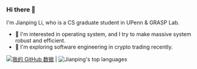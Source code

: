### Hi there 👋

I'm Jianping Li, who is a CS graduate student in UPenn & GRASP Lab.

<!-- Checkout my [résumé](https://github.com/jpli02/jpli02/blob/main/resume.pdf) (Last updated at 2022/11/09). -->

- 🔭 I'm interested in operating system, and I try to make massive system robust and efficient.
- 🌱 I'm exploring software engineering in crypto trading recently.

 [![我的 GitHub 数据](https://github-readme-stats.vercel.app/api?username=jpli02&show_icons=true&title_color=f6c32c&icon_color=f6c32c&text_color=9f9f9f&bg_color=151515&count_private=true&layout=compact)]() | ![Jianping's top languages](https://github-readme-stats.vercel.app/api/top-langs/?username=jpli02&show_icons=true&title_color=f6c32c&icon_color=f6c32c&text_color=9f9f9f&bg_color=151515&count_private=true&layout=compact)

